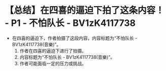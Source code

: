 # 【总结】在四喜的逼迫下拍了这条内容！ - P1 - 不怕队长 - BV1zK4117738

-   在四喜的逼迫下，作者拍摄了这段内容，内容标题为“不怕队长 - BV1zK4117738(音樂)”。
    1.  作者在四喜的逼迫下进行了拍摄。
    2.  内容标题为“不怕队长 - BV1zK4117738(音樂)”。
    3.  作者可能面临一定的压力或挑战。